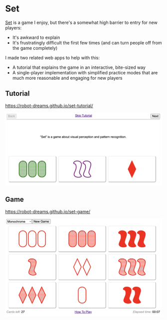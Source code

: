 # Set

[Set](https://en.wikipedia.org/wiki/Set_(card_game)) is a game I enjoy, but there's a somewhat high barrier to entry for new players:

- It's awkward to explain
- It's frustratingly difficult the first few times (and can turn people off from the game completely)

I made two related web apps to help with this:

- A tutorial that explains the game in an interactive, bite-sized way
- A single-player implementation with simplified practice modes that are much more reasonable and engaging for new players

## Tutorial

https://robot-dreams.github.io/set-tutorial/

<img src="tutorial.png?raw=true" alt="Tutorial" width="600px">

## Game

https://robot-dreams.github.io/set-game/

<img src="game.png?raw=true" alt="Game" width="600px">
